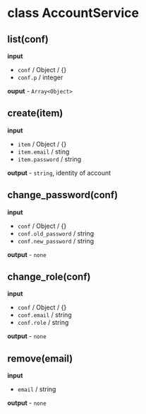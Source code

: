 # class AccountService

## list(conf)

**input**

* `conf` / Object / {}
* `conf.p` / integer

**ouput** - `Array<Object>`

## create(item)

**input**

* `item` / Object / {}
* `item.email` / sting
* `item.password` / string

**output** - `string`, identity of account

## change_password(conf)

**input**

* `conf` / Object / {}
* `conf.old_password` / string
* `conf.new_password` / string

**output** - `none`

## change_role(conf)

**input**

* `conf` / Object / {}
* `conf.email` / string
* `conf.role` / string

**output** - `none`

## remove(email)

**input**

* `email` / string

**output** - `none`
